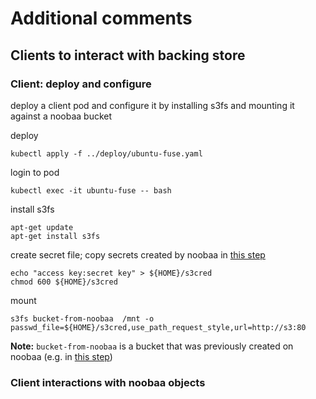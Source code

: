 # Additional comments

## Clients to interact with backing store


### Client: deploy and configure

deploy a client pod and configure it by installing s3fs and mounting it against a noobaa bucket

deploy

```
kubectl apply -f ../deploy/ubuntu-fuse.yaml
```

login to pod

`kubectl exec -it ubuntu-fuse -- bash`

install s3fs

```
apt-get update
apt-get install s3fs
```

create secret file; copy secrets created by noobaa in [this step](../README.md#configure-aws-s3-cli)

```
echo "access key:secret key" > ${HOME}/s3cred
chmod 600 ${HOME}/s3cred
```

mount

```
s3fs bucket-from-noobaa  /mnt -o passwd_file=${HOME}/s3cred,use_path_request_style,url=http://s3:80
```

**Note:** `bucket-from-noobaa` is a bucket that was previously created on noobaa (e.g. in [this step](../README.md#run-aws-s3-commands))

### Client interactions with noobaa objects